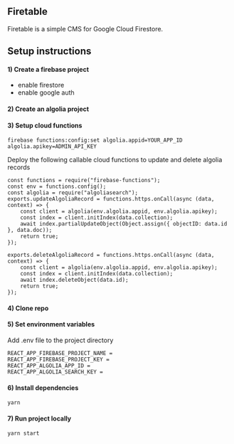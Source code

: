 ## Firetable

Firetable is a simple CMS for Google Cloud Firestore.

## Setup instructions

#### 1) Create a firebase project
   - enable firestore
   - enable google auth
#### 2) Create an algolia project
#### 3) Setup cloud functions

```
firebase functions:config:set algolia.appid=YOUR_APP_ID algolia.apikey=ADMIN_API_KEY
```

Deploy the following callable cloud functions to update and delete algolia records

```
const functions = require("firebase-functions");
const env = functions.config();
const algolia = require("algoliasearch");
exports.updateAlgoliaRecord = functions.https.onCall(async (data, context) => {
    const client = algolia(env.algolia.appid, env.algolia.apikey);
    const index = client.initIndex(data.collection);
    await index.partialUpdateObject(Object.assign({ objectID: data.id }, data.doc));
    return true;
});

exports.deleteAlgoliaRecord = functions.https.onCall(async (data, context) => {
    const client = algolia(env.algolia.appid, env.algolia.apikey);
    const index = client.initIndex(data.collection);
    await index.deleteObject(data.id);
    return true;
});
```

#### 4) Clone repo
#### 5) Set environment variables

Add .env file to the project directory

```
REACT_APP_FIREBASE_PROJECT_NAME =
REACT_APP_FIREBASE_PROJECT_KEY =
REACT_APP_ALGOLIA_APP_ID =
REACT_APP_ALGOLIA_SEARCH_KEY =
```

#### 6) Install dependencies

```
yarn
```

#### 7) Run project locally

```
yarn start
```
